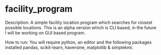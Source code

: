# facility_program
Description:
A simple facility location program which searches for closest possible locations.
This is an alpha version which is CLI based, in the future I will be working on GUI based program.

How to run:
You will require python, an editor and the following packages installed
pandas, scikit-learn, haversine, matplotlib & simplekml.
